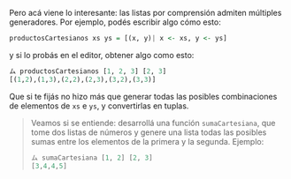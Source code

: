 Pero acá viene lo interesante: las listas por comprensión admiten múltiples generadores. Por ejemplo, podés escribir algo cómo esto:

```haskell
productosCartesianos xs ys = [(x, y)| x <- xs, y <- ys]
```

y si lo probás en el editor, obtener algo como esto: 

```haskell
ム productosCartesianos [1, 2, 3] [2, 3]
[(1,2),(1,3),(2,2),(2,3),(3,2),(3,3)]
```

Que si te fijás no hizo más que generar todas las posibles combinaciones de elementos de `xs` e `ys`, y convertirlas en tuplas. 

> Veamos si se entiende: desarrollá una función `sumaCartesiana`, que tome dos listas de números y genere una lista todas las posibles sumas entre los elementos de la primera y la segunda. Ejemplo:
> 
> ```haskell
> ム sumaCartesiana [1, 2] [2, 3]
> [3,4,4,5] 
> ```

